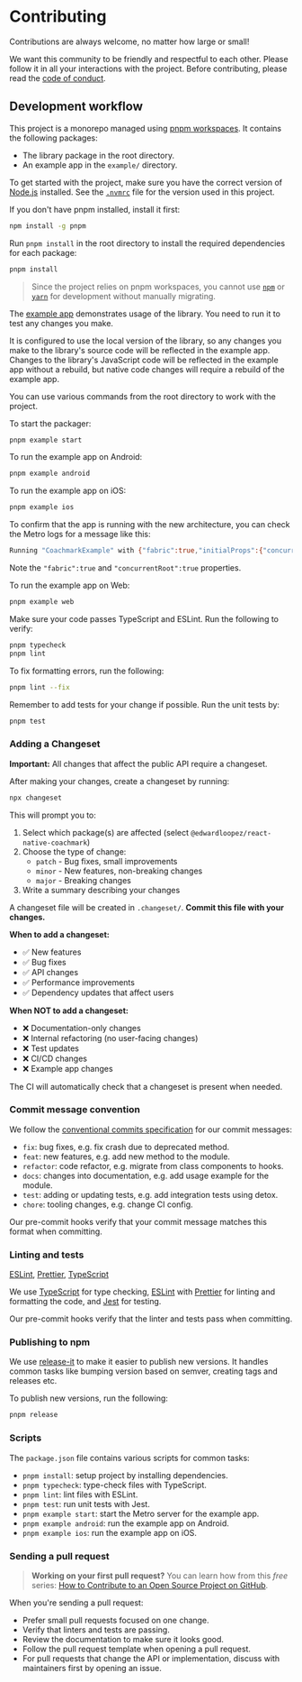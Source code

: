 # Contributing

Contributions are always welcome, no matter how large or small!

We want this community to be friendly and respectful to each other. Please follow it in all your interactions with the project. Before contributing, please read the [code of conduct](./CODE_OF_CONDUCT.md).

## Development workflow

This project is a monorepo managed using [pnpm workspaces](https://pnpm.io/workspaces). It contains the following packages:

- The library package in the root directory.
- An example app in the `example/` directory.

To get started with the project, make sure you have the correct version of [Node.js](https://nodejs.org/) installed. See the [`.nvmrc`](./.nvmrc) file for the version used in this project.

If you don't have pnpm installed, install it first:

```sh
npm install -g pnpm
```

Run `pnpm install` in the root directory to install the required dependencies for each package:

```sh
pnpm install
```

> Since the project relies on pnpm workspaces, you cannot use [`npm`](https://github.com/npm/cli) or [`yarn`](https://yarnpkg.com/) for development without manually migrating.

The [example app](/example/) demonstrates usage of the library. You need to run it to test any changes you make.

It is configured to use the local version of the library, so any changes you make to the library's source code will be reflected in the example app. Changes to the library's JavaScript code will be reflected in the example app without a rebuild, but native code changes will require a rebuild of the example app.

You can use various commands from the root directory to work with the project.

To start the packager:

```sh
pnpm example start
```

To run the example app on Android:

```sh
pnpm example android
```

To run the example app on iOS:

```sh
pnpm example ios
```

To confirm that the app is running with the new architecture, you can check the Metro logs for a message like this:

```sh
Running "CoachmarkExample" with {"fabric":true,"initialProps":{"concurrentRoot":true},"rootTag":1}
```

Note the `"fabric":true` and `"concurrentRoot":true` properties.

To run the example app on Web:

```sh
pnpm example web
```

Make sure your code passes TypeScript and ESLint. Run the following to verify:

```sh
pnpm typecheck
pnpm lint
```

To fix formatting errors, run the following:

```sh
pnpm lint --fix
```

Remember to add tests for your change if possible. Run the unit tests by:

```sh
pnpm test
```

### Adding a Changeset

**Important:** All changes that affect the public API require a changeset.

After making your changes, create a changeset by running:

```sh
npx changeset
```

This will prompt you to:
1. Select which package(s) are affected (select `@edwardloopez/react-native-coachmark`)
2. Choose the type of change:
   - `patch` - Bug fixes, small improvements
   - `minor` - New features, non-breaking changes
   - `major` - Breaking changes
3. Write a summary describing your changes

A changeset file will be created in `.changeset/`. **Commit this file with your changes.**

**When to add a changeset:**
- ✅ New features
- ✅ Bug fixes
- ✅ API changes
- ✅ Performance improvements
- ✅ Dependency updates that affect users

**When NOT to add a changeset:**
- ❌ Documentation-only changes
- ❌ Internal refactoring (no user-facing changes)
- ❌ Test updates
- ❌ CI/CD changes
- ❌ Example app changes

The CI will automatically check that a changeset is present when needed.

### Commit message convention

We follow the [conventional commits specification](https://www.conventionalcommits.org/en) for our commit messages:

- `fix`: bug fixes, e.g. fix crash due to deprecated method.
- `feat`: new features, e.g. add new method to the module.
- `refactor`: code refactor, e.g. migrate from class components to hooks.
- `docs`: changes into documentation, e.g. add usage example for the module.
- `test`: adding or updating tests, e.g. add integration tests using detox.
- `chore`: tooling changes, e.g. change CI config.

Our pre-commit hooks verify that your commit message matches this format when committing.

### Linting and tests

[ESLint](https://eslint.org/), [Prettier](https://prettier.io/), [TypeScript](https://www.typescriptlang.org/)

We use [TypeScript](https://www.typescriptlang.org/) for type checking, [ESLint](https://eslint.org/) with [Prettier](https://prettier.io/) for linting and formatting the code, and [Jest](https://jestjs.io/) for testing.

Our pre-commit hooks verify that the linter and tests pass when committing.

### Publishing to npm

We use [release-it](https://github.com/release-it/release-it) to make it easier to publish new versions. It handles common tasks like bumping version based on semver, creating tags and releases etc.

To publish new versions, run the following:

```sh
pnpm release
```

### Scripts

The `package.json` file contains various scripts for common tasks:

- `pnpm install`: setup project by installing dependencies.
- `pnpm typecheck`: type-check files with TypeScript.
- `pnpm lint`: lint files with ESLint.
- `pnpm test`: run unit tests with Jest.
- `pnpm example start`: start the Metro server for the example app.
- `pnpm example android`: run the example app on Android.
- `pnpm example ios`: run the example app on iOS.

### Sending a pull request

> **Working on your first pull request?** You can learn how from this _free_ series: [How to Contribute to an Open Source Project on GitHub](https://app.egghead.io/playlists/how-to-contribute-to-an-open-source-project-on-github).

When you're sending a pull request:

- Prefer small pull requests focused on one change.
- Verify that linters and tests are passing.
- Review the documentation to make sure it looks good.
- Follow the pull request template when opening a pull request.
- For pull requests that change the API or implementation, discuss with maintainers first by opening an issue.
